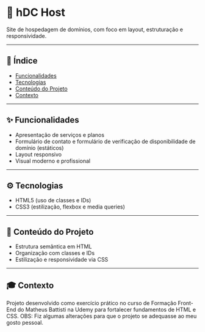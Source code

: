 # 🌿 hDC Host

Site de hospedagem de domínios, com foco em layout, estruturação e responsividade.

---

## 📑 Índice

- [Funcionalidades](#-funcionalidades)  
- [Tecnologias](#tecnologias)  
- [Conteúdo do Projeto](#-conteúdo-do-projeto)  
- [Contexto](#-contexto)  

---

## ✨ Funcionalidades

- Apresentação de serviços e planos  
- Formulário de contato e formulário de verificação de disponibilidade de domínio (estáticos)  
- Layout responsivo  
- Visual moderno e profissional  

---

## ⚙️ Tecnologias

- HTML5 (uso de classes e IDs)  
- CSS3 (estilização, flexbox e media queries)  

---

## 🧱 Conteúdo do Projeto

- Estrutura semântica em HTML  
- Organização com classes e IDs  
- Estilização e responsividade via CSS  

---

## 🎓 Contexto

Projeto desenvolvido como exercício prático no curso de Formação Front-End do Matheus Battisti na Udemy para fortalecer fundamentos de HTML e CSS.
OBS: Fiz algumas alterações para que o projeto se adequasse ao meu gosto pessoal.

